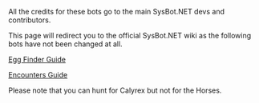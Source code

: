All the credits for these bots go to the main SysBot.NET devs and contributors.

This page will redirect you to the official SysBot.NET wiki as the following bots have not been changed at all.

[Egg Finder Guide](https://github.com/kwsch/SysBot.NET/wiki/Egg-Finder)

[Encounters Guide](https://github.com/kwsch/SysBot.NET/wiki/Encounter-Bot)

Please note that you can hunt for Calyrex but not for the Horses.